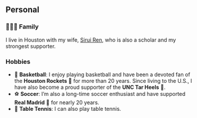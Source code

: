 <h2>Personal</h2>

<h3>👨‍👩‍👧 Family</h3>
<p>
  I live in Houston with my wife, <a href="https://siruiruiren.github.io/academic-website">Sirui Ren</a>, who is also a scholar and my strongest supporter.
</p>

<h3> Hobbies</h3>
<ul>
  <li>
    🏀 <strong>Basketball</strong>: I enjoy playing basketball and have been a devoted fan of the <strong>Houston Rockets</strong> 🚀 for more than 20 years. Since living to the U.S., I have also become a proud supporter of the <strong>UNC Tar Heels</strong> 🐏.
  </li>
  <li>
    ⚽ <strong>Soccer</strong>: I’m also a long-time soccer enthusiast and have supported <strong>Real Madrid</strong> 👑 for nearly 20 years. 
  </li>
  <li>
    🏓 <strong>Table Tennis</strong>: I can also play table tennis.
  </li>
</ul>

